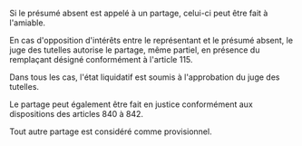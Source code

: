 Si le présumé absent est appelé à un partage, celui-ci peut être fait à l'amiable.

En cas d'opposition d'intérêts entre le représentant et le présumé absent, le juge des tutelles autorise le partage, même partiel, en présence du remplaçant désigné conformément à l'article 115.

Dans tous les cas, l'état liquidatif est soumis à l'approbation du juge des tutelles.

Le partage peut également être fait en justice conformément aux dispositions des articles 840 à 842.

Tout autre partage est considéré comme provisionnel.
